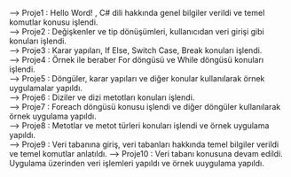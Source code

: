 --> Proje1 : Hello Word! , C# dili hakkında genel bilgiler verildi ve temel komutlar konusu işlendi.                                                  
--> Proje2 : Değişkenler ve tip dönüşümleri, kullanıcıdan veri girişi gibi konuları işlendi.                                                                          
--> Proje3 : Karar yapıları, If Else, Switch Case, Break konuları işlendi.                                                                                            
--> Proje4 : Örnek ile beraber For döngüsü ve While döngüsü konuları işlendi.                                                                                             
--> Proje5 : Döngüler, karar yapıları ve diğer konular kullanılarak örnek uygulamalar yapıldı.                                                                                    
--> Proje6 : Diziler ve dizi metotları konuları işlendi.                                                                                                                            
--> Proje7 : Foreach döngüsü konusu işlendi ve diğer döngüler kullanılarak örnek uygulama yapıldı.                                                                                               
--> Proje8 : Metotlar ve metot türleri konuları işlendi ve örnek uygulama yapıldı.                                                                                                                          
--> Proje9 : Veri tabanına giriş, veri tabanları hakkında temel bilgiler verildi ve temel komutlar anlatıldı.
--> Proje10 : Veri tabanı konusuna devam edildi. Uygulama üzerinden veri işlemleri yapıldı ve örnek uuygulama yapıldı.
